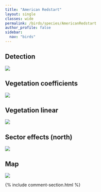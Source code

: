 ```yaml
---
title: "American Redstart"
layout: single
classes: wide
permalink: /birds/species/AmericanRedstart
author_profile: false
sidebar:
  nav: "birds"
---
```



<h2>Detection</h2>

<a href="https://beallen.github.io/DevelopmentWebsite/assets/images/birds/AmericanRedstart/det.jpg">
<img src="https://beallen.github.io/DevelopmentWebsite/assets/images/birds/AmericanRedstart/det.jpg">
</a>

<h2>Vegetation coefficients</h2>

<a href="https://beallen.github.io/DevelopmentWebsite/assets/images/birds/AmericanRedstart/veghf.jpg">
<img src="https://beallen.github.io/DevelopmentWebsite/assets/images/birds/AmericanRedstart/veghf.jpg">
</a>

<h2>Vegetation linear</h2>

<a href="https://beallen.github.io/DevelopmentWebsite/assets/images/birds/AmericanRedstart/lin-north.jpg">
<img src="https://beallen.github.io/DevelopmentWebsite/assets/images/birds/AmericanRedstart/lin-north.jpg">
</a>

<h2>Sector effects (north)</h2>

<a href="https://beallen.github.io/DevelopmentWebsite/assets/images/birds/AmericanRedstart/sector-north.jpg">
<img src="https://beallen.github.io/DevelopmentWebsite/assets/images/birds/AmericanRedstart/sector-north.jpg">
</a>

<h2>Map</h2>

<a href="https://beallen.github.io/DevelopmentWebsite/assets/images/birds/AmericanRedstart/map.jpg">
<img src="https://beallen.github.io/DevelopmentWebsite/assets/images/birds/AmericanRedstart/map.jpg">
</a>

{% include comment-section.html %}
